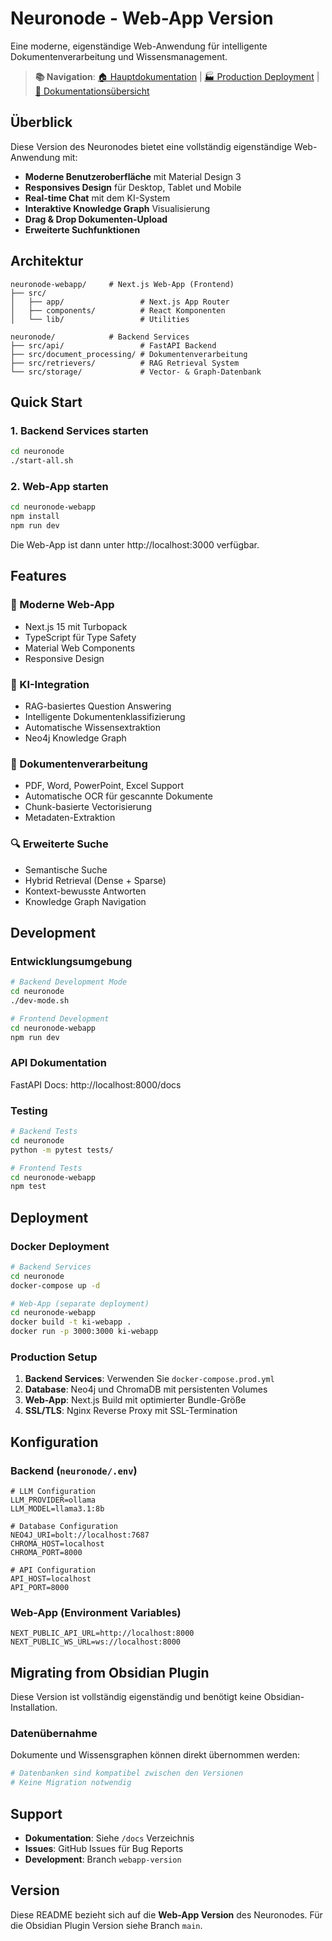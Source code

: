 # Neuronode - Web-App Version

Eine moderne, eigenständige Web-Anwendung für intelligente Dokumentenverarbeitung und Wissensmanagement.

> **📚 Navigation**: [🏠 Hauptdokumentation](README.md) | [🏭 Production Deployment](PRODUCTION-DEPLOYMENT.md) | [📖 Dokumentationsübersicht](docs/README.md)

## Überblick

Diese Version des Neuronodes bietet eine vollständig eigenständige Web-Anwendung mit:

- **Moderne Benutzeroberfläche** mit Material Design 3
- **Responsives Design** für Desktop, Tablet und Mobile
- **Real-time Chat** mit dem KI-System
- **Interaktive Knowledge Graph** Visualisierung
- **Drag & Drop Dokumenten-Upload**
- **Erweiterte Suchfunktionen**

## Architektur

```
neuronode-webapp/     # Next.js Web-App (Frontend)
├── src/
│   ├── app/                 # Next.js App Router
│   ├── components/          # React Komponenten
│   └── lib/                 # Utilities

neuronode/            # Backend Services
├── src/api/                 # FastAPI Backend
├── src/document_processing/ # Dokumentenverarbeitung
├── src/retrievers/          # RAG Retrieval System
└── src/storage/             # Vector- & Graph-Datenbank
```

## Quick Start

### 1. Backend Services starten

```bash
cd neuronode
./start-all.sh
```

### 2. Web-App starten

```bash
cd neuronode-webapp
npm install
npm run dev
```

Die Web-App ist dann unter http://localhost:3000 verfügbar.

## Features

### 🚀 Moderne Web-App
- Next.js 15 mit Turbopack
- TypeScript für Type Safety
- Material Web Components
- Responsive Design

### 🤖 KI-Integration
- RAG-basiertes Question Answering
- Intelligente Dokumentenklassifizierung
- Automatische Wissensextraktion
- Neo4j Knowledge Graph

### 📄 Dokumentenverarbeitung
- PDF, Word, PowerPoint, Excel Support
- Automatische OCR für gescannte Dokumente
- Chunk-basierte Vectorisierung
- Metadaten-Extraktion

### 🔍 Erweiterte Suche
- Semantische Suche
- Hybrid Retrieval (Dense + Sparse)
- Kontext-bewusste Antworten
- Knowledge Graph Navigation

## Development

### Entwicklungsumgebung

```bash
# Backend Development Mode
cd neuronode
./dev-mode.sh

# Frontend Development
cd neuronode-webapp
npm run dev
```

### API Dokumentation

FastAPI Docs: http://localhost:8000/docs

### Testing

```bash
# Backend Tests
cd neuronode
python -m pytest tests/

# Frontend Tests
cd neuronode-webapp
npm test
```

## Deployment

### Docker Deployment

```bash
# Backend Services
cd neuronode
docker-compose up -d

# Web-App (separate deployment)
cd neuronode-webapp
docker build -t ki-webapp .
docker run -p 3000:3000 ki-webapp
```

### Production Setup

1. **Backend Services**: Verwenden Sie `docker-compose.prod.yml`
2. **Database**: Neo4j und ChromaDB mit persistenten Volumes
3. **Web-App**: Next.js Build mit optimierter Bundle-Größe
4. **SSL/TLS**: Nginx Reverse Proxy mit SSL-Termination

## Konfiguration

### Backend (`neuronode/.env`)
```env
# LLM Configuration
LLM_PROVIDER=ollama
LLM_MODEL=llama3.1:8b

# Database Configuration
NEO4J_URI=bolt://localhost:7687
CHROMA_HOST=localhost
CHROMA_PORT=8000

# API Configuration
API_HOST=localhost
API_PORT=8000
```

### Web-App (Environment Variables)
```env
NEXT_PUBLIC_API_URL=http://localhost:8000
NEXT_PUBLIC_WS_URL=ws://localhost:8000
```

## Migrating from Obsidian Plugin

Diese Version ist vollständig eigenständig und benötigt keine Obsidian-Installation. 

### Datenübernahme

Dokumente und Wissensgraphen können direkt übernommen werden:

```bash
# Datenbanken sind kompatibel zwischen den Versionen
# Keine Migration notwendig
```

## Support

- **Dokumentation**: Siehe `/docs` Verzeichnis
- **Issues**: GitHub Issues für Bug Reports
- **Development**: Branch `webapp-version`

## Version

Diese README bezieht sich auf die **Web-App Version** des Neuronodes.
Für die Obsidian Plugin Version siehe Branch `main`. 